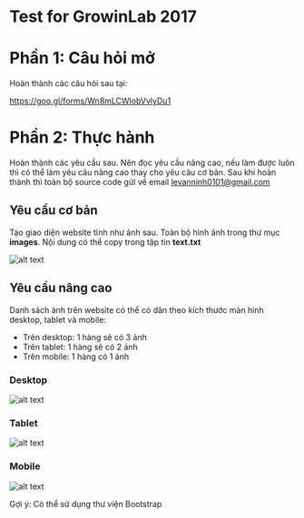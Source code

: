 # Test for GrowinLab 2017

# Phần 1: Câu hỏi mở 

Hoàn thành các câu hỏi sau tại: 

https://goo.gl/forms/Wn8mLCWlobVvlyDu1

# Phần 2: Thực hành

Hoàn thành các yêu cầu sau. Nên đọc yêu cầu nâng cao, nếu làm được luôn thì có thể làm yêu câu nâng cao thay cho yêu câu cơ bản. Sau khi hoàn thành thì toàn bộ source code gửi về email levanninh0101@gmail.com

## Yêu cầu cơ bản
Tạo giao diện website tĩnh như ảnh sau. Toàn bộ hình ảnh trong thư mục **images**. Nội dung có thể copy trong tập tin **text.txt**

![alt text](https://raw.githubusercontent.com/gitvani/growinlab-test/master/images/test_01.png "Logo Title Text 1")

## Yêu cầu nâng cao

Danh sách ảnh trên website có thể có dãn theo kích thước màn hình desktop, tablet và mobile:
- Trên desktop: 1 hàng sẽ có 3 ảnh 
- Trên tablet: 1 hàng sẽ có 2 ảnh
- Trên mobile: 1 hàng có 1 ảnh 

### Desktop
![alt text](https://raw.githubusercontent.com/gitvani/growinlab-test/master/images/test_04.png "Logo Title Text 1")

### Tablet
![alt text](https://raw.githubusercontent.com/gitvani/growinlab-test/master/images/test_03.png "Logo Title Text 1")

### Mobile
![alt text](https://raw.githubusercontent.com/gitvani/growinlab-test/master/images/test_02.png "Logo Title Text 1")

Gợi ý: Có thể sử dụng thư viện Bootstrap




